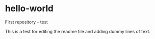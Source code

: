 # hello-world
First repository - test

This is a test for editing the readme file and adding dummy lines of text.
